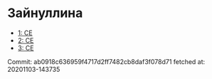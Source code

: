 # Зайнуллина
- [1: CE](1.md)
- [2: CE](2.md)
- [3: CE](3.md)

Commit: ab0918c636959f4717d2ff7482cb8daf3f078d71
 fetched at: 20201103-143735
